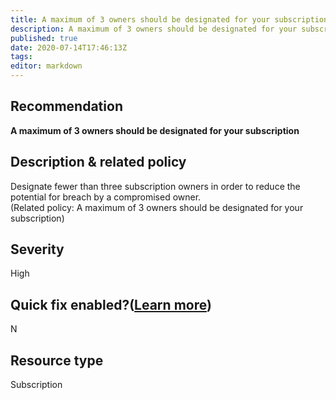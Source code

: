 ```yaml
---
title: A maximum of 3 owners should be designated for your subscription
description: A maximum of 3 owners should be designated for your subscription
published: true
date: 2020-07-14T17:46:13Z
tags:
editor: markdown
---
```


## Recommendation
**A maximum of 3 owners should be designated for your subscription**

## Description & related policy
Designate fewer than three subscription owners in order to reduce the potential for breach by a compromised owner.<br>(Related policy: A maximum of 3 owners should be designated for your subscription)

## Severity
High

## Quick fix enabled?([Learn more](https://docs.microsoft.com/azure/security-center/security-center-remediate-recommendations#recommendations-with-quick-fix-remediation))
N

## Resource type
Subscription




